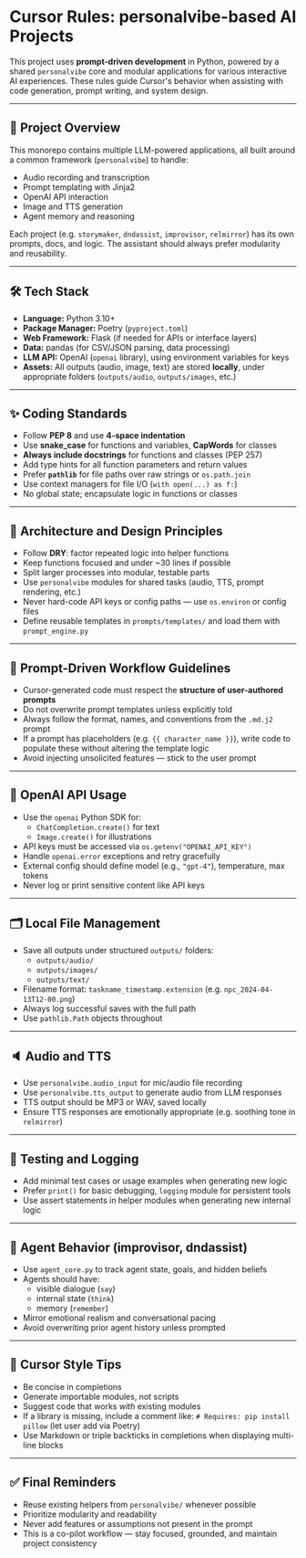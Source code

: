 # Cursor Rules: personalvibe-based AI Projects

This project uses **prompt-driven development** in Python, powered by a shared `personalvibe` core and modular applications for various interactive AI experiences. These rules guide Cursor's behavior when assisting with code generation, prompt writing, and system design.

---

## 🧱 Project Overview

This monorepo contains multiple LLM-powered applications, all built around a common framework (`personalvibe`) to handle:

- Audio recording and transcription
- Prompt templating with Jinja2
- OpenAI API interaction
- Image and TTS generation
- Agent memory and reasoning

Each project (e.g. `storymaker`, `dndassist`, `improvisor`, `relmirror`) has its own prompts, docs, and logic. The assistant should always prefer modularity and reusability.

---

## 🛠️ Tech Stack

- **Language:** Python 3.10+
- **Package Manager:** Poetry (`pyproject.toml`)
- **Web Framework:** Flask (if needed for APIs or interface layers)
- **Data:** pandas (for CSV/JSON parsing, data processing)
- **LLM API:** OpenAI (`openai` library), using environment variables for keys
- **Assets:** All outputs (audio, image, text) are stored **locally**, under appropriate folders (`outputs/audio`, `outputs/images`, etc.)

---

## ✨ Coding Standards

- Follow **PEP 8** and use **4-space indentation**
- Use **snake_case** for functions and variables, **CapWords** for classes
- **Always include docstrings** for functions and classes (PEP 257)
- Add type hints for all function parameters and return values
- Prefer **`pathlib`** for file paths over raw strings or `os.path.join`
- Use context managers for file I/O (`with open(...) as f:`)
- No global state; encapsulate logic in functions or classes

---

## 🧩 Architecture and Design Principles

- Follow **DRY**: factor repeated logic into helper functions
- Keep functions focused and under ~30 lines if possible
- Split larger processes into modular, testable parts
- Use `personalvibe` modules for shared tasks (audio, TTS, prompt rendering, etc.)
- Never hard-code API keys or config paths — use `os.environ` or config files
- Define reusable templates in `prompts/templates/` and load them with `prompt_engine.py`

---

## 🔄 Prompt-Driven Workflow Guidelines

- Cursor-generated code must respect the **structure of user-authored prompts**
- Do not overwrite prompt templates unless explicitly told
- Always follow the format, names, and conventions from the `.md.j2` prompt
- If a prompt has placeholders (e.g. `{{ character_name }}`), write code to populate these without altering the template logic
- Avoid injecting unsolicited features — stick to the user prompt

---

## 🧠 OpenAI API Usage

- Use the `openai` Python SDK for:
  - `ChatCompletion.create()` for text
  - `Image.create()` for illustrations
- API keys must be accessed via `os.getenv("OPENAI_API_KEY")`
- Handle `openai.error` exceptions and retry gracefully
- External config should define model (e.g., `"gpt-4"`), temperature, max tokens
- Never log or print sensitive content like API keys

---

## 🗂️ Local File Management

- Save all outputs under structured `outputs/` folders:
  - `outputs/audio/`
  - `outputs/images/`
  - `outputs/text/`
- Filename format: `taskname_timestamp.extension` (e.g. `npc_2024-04-13T12-00.png`)
- Always log successful saves with the full path
- Use `pathlib.Path` objects throughout

---

## 🔈 Audio and TTS

- Use `personalvibe.audio_input` for mic/audio file recording
- Use `personalvibe.tts_output` to generate audio from LLM responses
- TTS output should be MP3 or WAV, saved locally
- Ensure TTS responses are emotionally appropriate (e.g. soothing tone in `relmirror`)

---

## 🧪 Testing and Logging

- Add minimal test cases or usage examples when generating new logic
- Prefer `print()` for basic debugging, `logging` module for persistent tools
- Use assert statements in helper modules when generating new internal logic

---

## 🤖 Agent Behavior (improvisor, dndassist)

- Use `agent_core.py` to track agent state, goals, and hidden beliefs
- Agents should have:
  - visible dialogue (`say`)
  - internal state (`think`)
  - memory (`remember`)
- Mirror emotional realism and conversational pacing
- Avoid overwriting prior agent history unless prompted

---

## 🧭 Cursor Style Tips

- Be concise in completions
- Generate importable modules, not scripts
- Suggest code that works *with* existing modules
- If a library is missing, include a comment like:
  `# Requires: pip install pillow` (let user add via Poetry)
- Use Markdown or triple backticks in completions when displaying multi-line blocks

---

## ✅ Final Reminders

- Reuse existing helpers from `personalvibe/` whenever possible
- Prioritize modularity and readability
- Never add features or assumptions not present in the prompt
- This is a co-pilot workflow — stay focused, grounded, and maintain project consistency
